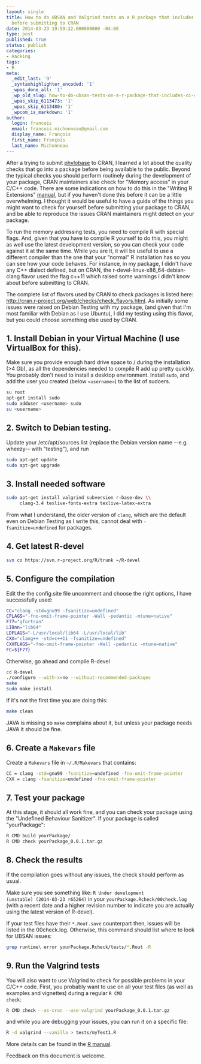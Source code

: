 ```yaml
---
layout: single
title: How to do UBSAN and Valgrind tests on a R package that includes C/C++ code
  before submitting to CRAN
date: 2014-03-23 19:59:22.000000000 -04:00
type: post
published: true
status: publish
categories:
- Hacking
tags:
- R
meta:
  _edit_last: '9'
  _syntaxhighlighter_encoded: '1'
  _wpas_done_all: '1'
  _wp_old_slug: how-to-do-ubsan-tests-on-a-r-package-that-includes-cc-code-before-submitting-to-cran
  _wpas_skip_6113473: '1'
  _wpas_skip_6113480: '1'
  _wpcom_is_markdown: '1'
author:
  login: francois
  email: francois.michonneau@gmail.com
  display_name: François
  first_name: François
  last_name: Michonneau
---
```


After a trying to submit <a
href="http://cran.r-project.org/web/packages/phylobase/index.html">phylobase</a>
to CRAN, I learned a lot about the quality checks that go into a package before
being available to the public. Beyond the typical checks you should perform
routinely during the development of your package, CRAN maintainers also check
for "Memory access" in your C/C++ code. There are some indications on how to do
this in the "Writing R Extensions" <a
href="http://cran.r-project.org/doc/manuals/r-devel/R-exts.html#Checking-memory-access">manual</a>,
but if you haven't done this before it can be a little overwhelming. I thought
it would be useful to have a guide of the things you might want to check for
yourself before submitting your package to CRAN, and be able to reproduce the
issues CRAN maintainers might detect on your package.

To run the memory addressing tests, you need to compile R with special
flags. And, given that you have to compile R yourself to do this, you might as
well use the latest development version, so you can check your code against it
at the same time. While you are it, it will be useful to use a different
compiler than the one that your "normal" R installation has so you can see how
your code behaves. For instance, in my package, I didn't have any C++ dialect
defined, but on CRAN, the r-devel-linux-x86_64-debian-clang flavor used the flag
c++11 which raised some warnings I didn't know about before submitting to
CRAN.

The complete list of flavors used by CRAN to check packages is listed here:
<a href="http://cran.r-project.org/web/checks/check_flavors.html" title="CRAN
check flavors">http://cran.r-project.org/web/checks/check_flavors.html</a>. As
initially some issues were raised on Debian Testing with my package, (and given
that I'm most familiar with Debian as I use Ubuntu), I did my testing using this
flavor, but you could choose something else used by CRAN.

<h2>1. Install Debian in your Virtual Machine (I use VirtualBox for this).</h2>

Make sure you provide enough hard drive space to / during the installation
(>4 Gb), as all the dependencies needed to compile R add up pretty quickly. You
probably don't need to install a desktop environment. Install <code>sudo</code>,
and add the user you created (below `<username>`) to the list of
sudoers.

```bash
su root
apt-get install sudo
sudo adduser <username> sudo
su <username>
```

<h2>2. Switch to Debian testing.</h2>

Update your /etc/apt/sources.list (replace the Debian version name
--e.g. wheezy-- with "testing"), and run


```bash
sudo apt-get update
sudo apt-get upgrade
```

<h2>3. Install needed software</h2>

```bash
sudo apt-get install valgrind subversion r-base-dev \\
     clang-3.4 texlive-fonts-extra texlive-latex-extra
```

From what I understand, the older version of <code>clang</code>, which are the
default even on Debian Testing as I write this, cannot deal with
<code>-fsanitize=undefined</code> for packages.

<h2>4. Get latest R-devel</h2>

```bash
svn co https://svn.r-project.org/R/trunk ~/R-devel
```

<h2>5. Configure the compilation</h2>

Edit the the config.site file uncomment and choose the right options, I have
successfully used:

```bash
CC="clang -std=gnu99 -fsanitize=undefined"
CFLAGS="-fno-omit-frame-pointer -Wall -pedantic -mtune=native"
F77="gfortran"
LIBnn="lib64"
LDFLAGS="-L/usr/local/lib64 -L/usr/local/lib"
CXX="clang++ -std=c++11 -fsanitize=undefined"
CXXFLAGS="-fno-omit-frame-pointer -Wall -pedantic -mtune=native"
FC=${F77}
```

Otherwise, go ahead and compile R-devel

```bash
cd R-devel
./configure --with-x=no --without-recommended-packages
make
sudo make install
```

If it's not the first time you are doing this:

```bash
make clean
```

JAVA is missing so <code>make</code> complains about it, but unless your package needs JAVA it should be fine.

<h2>6. Create a <code>Makevars</code> file</h2>

Create a <code>Makevars</code> file in <code>~/.R/Makevars</code> that contains:

```bash
CC = clang -std=gnu99 -fsanitize=undefined -fno-omit-frame-pointer
CXX = clang -fsanitize=undefined -fno-omit-frame-pointer
```

<h2>7. Test your package</h2>

At this stage, it should all work fine, and you can check your package using
the "Undefined Behaviour Sanitizer". If your package is called "yourPackage":

```bash
R CMD build yourPackage/
R CMD check yourPackage_0.0.1.tar.gz
```

<h2>8. Check the results</h2>

If the compilation goes without any issues, the check should perform as
usual.

Make sure you see something like: <code>R Under development (unstable)
(2014-03-23 r65264)</code> in your <code>yourPackage.Rcheck/00check.log</code>
(with a recent date and a higher revision number to indicate you are actually
using the latest version of R-devel).

If your test files have their <code>*.Rout.save</code> counterpart then,
issues will be listed in the 00check.log. Otherwise, this command should list
where to look for UBSAN issues:


```bash
grep runtime\ error yourPackage.Rcheck/tests/*.Rout -R
```

<h2>9. Run the Valgrind tests</h2>

You will also want to use Valgrind to check for possible problems in your C/C++
code. First, you probably want to use on all your test files (as well as
examples and vignettes) during a regular <code>R CMD check</code>:

```bash
R CMD check --as-cran --use-valgrind yourPackage_0.0.1.tar.gz
```

and while you are debugging your issues, you can run it on a specific file:

```bash
R -d valgrind --vanilla > tests/myTest1.R
```

More details can be found in the <a
href="http://cran.r-project.org/doc/manuals/r-devel/R-exts.html#Using-valgrind">R
manual</a>.

Feedback on this document is welcome.
